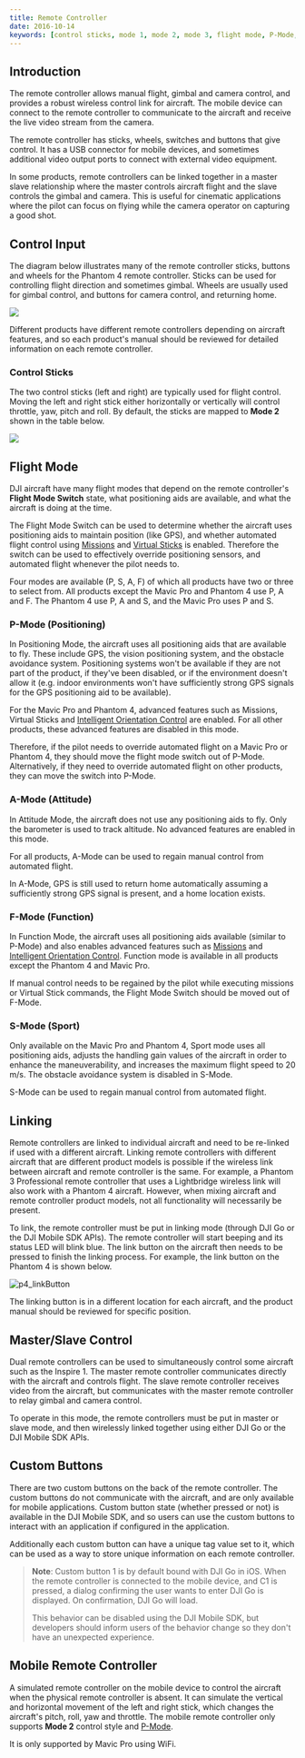 ```yaml
---
title: Remote Controller
date: 2016-10-14
keywords: [control sticks, mode 1, mode 2, mode 3, flight mode, P-Mode, Positioning Mode, A-Mode, Attitude Mode, F-Mode, Function Mode, S-Mode, Sport Mode, linking, master control, slave control, custom buttons, RC, mobile remote controller, mobile RC]
---
```


## Introduction

The remote controller allows manual flight, gimbal and camera control, and provides a robust wireless control link for aircraft. The mobile device can connect to the remote controller to communicate to the aircraft and receive the live video stream from the camera.

The remote controller has sticks, wheels, switches and buttons that give control. It has a USB connector for mobile devices, and sometimes additional video output ports to connect with external video equipment.

In some products, remote controllers can be linked together in a master slave relationship where the master controls aircraft flight and the slave controls the gimbal and camera. This is useful for cinematic applications where the pilot can focus on flying while the camera operator on capturing a good shot.

## Control Input

The diagram below illustrates many of the remote controller sticks, buttons and wheels for the Phantom 4 remote controller. Sticks can be used for controlling flight direction and sometimes gimbal. Wheels are usually used for gimbal control, and buttons for camera control, and returning home.

![](../images/product-introduction/ComponentsRemoteController.png)

Different products have different remote controllers depending on aircraft features, and so each product's manual should be reviewed for detailed information on each remote controller.

### Control Sticks

The two control sticks (left and right) are typically used for flight control. Moving the left and right stick either horizontally or vertically will control throttle, yaw, pitch and roll. By default, the sticks are mapped to **Mode 2** shown in the table below.

![](../images/component-guide/remotecontroller-joysticks.png)

## Flight Mode

DJI aircraft have many flight modes that depend on the remote controller's **Flight Mode Switch** state, what positioning aids are available, and what the aircraft is doing at the time.

The Flight Mode Switch can be used to determine whether the aircraft uses positioning aids to maintain position (like GPS), and whether automated flight control using [Missions](./component-guide-missions.html) and [Virtual Sticks](./component-guide-flightController.html#Virtual-Sticks) is enabled. Therefore the switch can be used to effectively override positioning sensors, and automated flight whenever the pilot needs to.

Four modes are available (P, S, A, F) of which all products have two or three to select from. All products except the Mavic Pro and Phantom 4 use P, A and F. The Phantom 4 use P, A and S, and the Mavic Pro uses P and S.

### P-Mode (Positioning)

In Positioning Mode, the aircraft uses all positioning aids that are available to fly. These include GPS, the vision positioning system, and the obstacle avoidance system. Positioning systems won't be available if they are not part of the product, if they've been disabled, or if the environment doesn't allow it (e.g. indoor environments won't have sufficiently strong GPS signals for the GPS positioning aid to be available).

For the Mavic Pro and Phantom 4, advanced features such as Missions, Virtual Sticks and [Intelligent Orientation Control](./flightController_concepts.html#ioc-intelligent-orientation-control) are enabled. For all other products, these advanced features are disabled in this mode.

Therefore, if the pilot needs to override automated flight on a Mavic Pro or Phantom 4, they should move the flight mode switch out of P-Mode. Alternatively, if they need to override automated flight on other products, they can move the switch into P-Mode.

### A-Mode (Attitude)

In Attitude Mode, the aircraft does not use any positioning aids to fly. Only the barometer is used to track altitude. No advanced features are enabled in this mode.

For all products, A-Mode can be used to regain manual control from automated flight.

In A-Mode, GPS is still used to return home automatically assuming a sufficiently strong GPS signal is present, and a home location exists.

### F-Mode (Function)

In Function Mode, the aircraft uses all positioning aids available (similar to P-Mode) and also enables advanced features such as [Missions](./component-guide-missions.html) and [Intelligent Orientation Control](./flightController_concepts.html#ioc-intelligent-orientation-control). Function mode is available in all products except the Phantom 4 and Mavic Pro.

If manual control needs to be regained by the pilot while executing missions or Virtual Stick commands, the Flight Mode Switch should be moved out of F-Mode.

### S-Mode (Sport)

Only available on the Mavic Pro and Phantom 4, Sport mode uses all positioning aids, adjusts the handling gain values of the aircraft in order to enhance the maneuverability, and increases the maximum flight speed to 20 m/s. The obstacle avoidance system is disabled in S-Mode.

S-Mode can be used to regain manual control from automated flight.

## Linking

Remote controllers are linked to individual aircraft and need to be re-linked if used with a different aircraft. Linking remote controllers with different aircraft that are different product models is possible if the wireless link between aircraft and remote controller is the same. For example, a Phantom 3 Professional remote controller that uses a Lightbridge wireless link will also work with a Phantom 4 aircraft. However, when mixing aircraft and remote controller product models, not all functionality will necessarily be present.

To link, the remote controller must be put in linking mode (through DJI Go or the DJI Mobile SDK APIs). The remote controller will start beeping and its status LED will blink blue. The link button on the aircraft then needs to be pressed to finish the linking process. For example, the link button on the Phantom 4 is shown below.

![p4_linkButton](../images/component-guide/p4_linkButton.png)

The linking button is in a different location for each aircraft, and the product manual should be reviewed for specific position.

## Master/Slave Control

Dual remote controllers can be used to simultaneously control some aircraft such as the Inspire 1. The master remote controller communicates directly with the aircraft and controls flight. The slave remote controller receives video from the aircraft, but communicates with the master remote controller to relay gimbal and camera control.

To operate in this mode, the remote controllers must be put in master or slave mode, and then wirelessly linked together using either DJI Go or the DJI Mobile SDK APIs. 

## Custom Buttons

There are two custom buttons on the back of the remote controller. The custom buttons do not communicate with the aircraft, and are only available for mobile applications. Custom button state (whether pressed or not) is available in the DJI Mobile SDK, and so users can use the custom buttons to interact with an application if configured in the application.

Additionally each custom button can have a unique tag value set to it, which can be used as a way to store unique information on each remote controller.

> **Note**: Custom button 1 is by default bound with DJI Go in iOS. When the remote controller is connected to the mobile device, and C1 is pressed, a dialog confirming the user wants to enter DJI Go is displayed. On confirmation, DJI Go will load.
> 
> This behavior can be disabled using the DJI Mobile SDK, but developers should inform users of the behavior change so they don't have an unexpected experience.

## Mobile Remote Controller

A simulated remote controller on the mobile device to control the aircraft when the physical remote controller is absent. It can simulate the vertical and horizontal movement of the left and right stick, which changes the aircraft's pitch, roll, yaw and throttle. The mobile remote controller only supports **Mode 2** control style and [P-Mode](#P-Mode-Positioning). 

It is only supported by Mavic Pro using WiFi.

